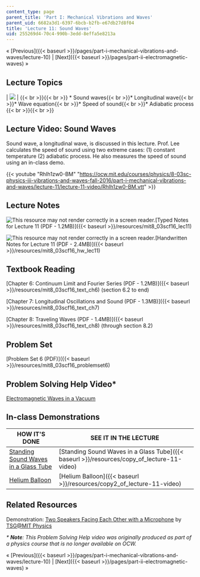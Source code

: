 ```yaml
---
content_type: page
parent_title: 'Part I: Mechanical Vibrations and Waves'
parent_uid: 6682a3d1-6397-6bcb-b2fb-e67db27d8f04
title: 'Lecture 11: Sound Waves'
uid: 255269d4-70c4-990b-3edd-8effa5e8213a
---
```


« [Previous]({{< baseurl >}}/pages/part-i-mechanical-vibrations-and-waves/lecture-10) | [Next]({{< baseurl >}}/pages/part-ii-electromagnetic-waves) »

Lecture Topics
--------------

| ![](BASEURL_PLACEHOLDER/resources/l11) |  {{< br >}}{{< br >}} *   Sound waves{{< br >}}*   Longitudinal wave{{< br >}}*   Wave equation{{< br >}}*   Speed of sound{{< br >}}*   Adiabatic process {{< br >}}{{< br >}}  

Lecture Video: Sound Waves
--------------------------

Sound wave, a longitudinal wave, is discussed in this lecture. Prof. Lee calculates the speed of sound using two extreme cases: (1) constant temperature (2) adiabatic process. He also measures the speed of sound using an in-class demo.

{{< youtube "RhIh1zw0-BM" "https://ocw.mit.edu/courses/physics/8-03sc-physics-iii-vibrations-and-waves-fall-2016/part-i-mechanical-vibrations-and-waves/lecture-11/lecture-11-video/RhIh1zw0-BM.vtt" >}}

Lecture Notes
-------------

![This resource may not render correctly in a screen reader.](/images/inacessible.gif)[Typed Notes for Lecture 11 (PDF - 1.2MB)]({{< baseurl >}}/resources/mit8_03scf16_lec11)

![This resource may not render correctly in a screen reader.](/images/inacessible.gif)[Handwritten Notes for Lecture 11 (PDF - 2.4MB)]({{< baseurl >}}/resources/mit8_03scf16_hw_lec11)

Textbook Reading
----------------

[Chapter 6: Continuum Limit and Fourier Series (PDF - 1.2MB)]({{< baseurl >}}/resources/mit8_03scf16_text_ch6) (section 6.2 to end) 

[Chapter 7: Longitudinal Oscillations and Sound (PDF - 1.3MB)]({{< baseurl >}}/resources/mit8_03scf16_text_ch7) 

[Chapter 8: Traveling Waves (PDF - 1.4MB)]({{< baseurl >}}/resources/mit8_03scf16_text_ch8) (through section 8.2) 

Problem Set
-----------

[Problem Set 6 (PDF)]({{< baseurl >}}/resources/mit8_03scf16_problemset6)

Problem Solving Help Video\*
----------------------------

[Electromagnetic Waves in a Vacuum](/courses/res-8-005-vibrations-and-waves-problem-solving-fall-2012/pages/problem-solving-videos/electromagnetic-waves-in-a-vacuum-1)

In-class Demonstrations
-----------------------

| HOW IT'S DONE | SEE IT IN THE LECTURE |
| --- | --- |
| [Standing Sound Waves in a Glass Tube](http://tsgphysics.mit.edu/front/?page=demo.php&letnum=C%2052&show=0) | [Standing Sound Waves in a Glass Tube]({{< baseurl >}}/resources/copy_of_lecture-11-video) |
| [Helium Balloon](http://tsgphysics.mit.edu/front/?page=demo.php&letnum=C%2048&show=0) | [Helium Balloon]({{< baseurl >}}/resources/copy2_of_lecture-11-video) 

Related Resources
-----------------

Demonstration: [Two Speakers Facing Each Other with a Microphone](http://tsgphysics.mit.edu/front/?page=demo.php&letnum=C%2053&show=0) by [TSG@MIT Physics](http://tsgphysics.mit.edu/front/)

_\* **Note**: This Problem Solving Help video was originally produced as part of a physics course that is no longer available on OCW._

« [Previous]({{< baseurl >}}/pages/part-i-mechanical-vibrations-and-waves/lecture-10) | [Next]({{< baseurl >}}/pages/part-ii-electromagnetic-waves) »